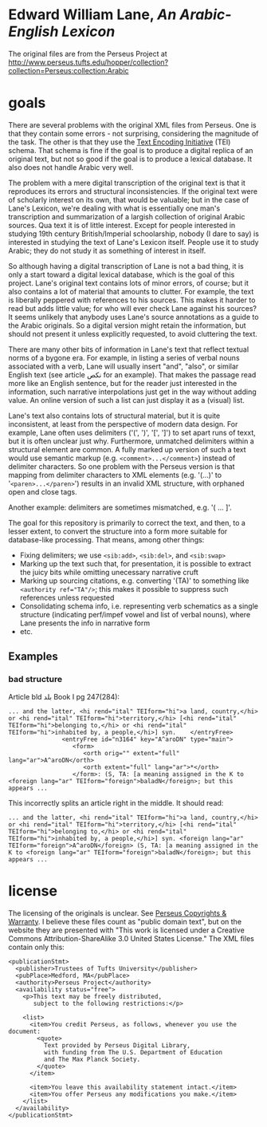 #  Edward William Lane, _An Arabic-English Lexicon_

The original files are from the Perseus Project at http://www.perseus.tufts.edu/hopper/collection?collection=Perseus:collection:Arabic

# goals

There are several problems with the original XML files from Perseus.
One is that they contain some errors - not surprising, considering the
magnitude of the task.  The other is that they use the
[Text Encoding Initiative](http://www.tei-c.org/index.xml) (TEI)
schema.  That schema is fine if the goal is to produce a digital
replica of an original text, but not so good if the goal is to produce
a lexical database.  It also does not handle Arabic very well.

The problem with a mere digital transcription of the original text is
that it reproduces its errors and structural inconsistencies.  If the
original text were of scholarly interest on its own, that would be
valuable; but in the case of Lane's Lexicon, we're dealing with what
is essentially one man's transcription and summarization of a largish
collection of original Arabic sources.  Qua text it is of little
interest.  Except for people interested in studying 19th century
British/Imperial schoolarship, nobody (I dare to say) is interested in
studying the text of Lane's Lexicon itself.  People use it to study
Arabic; they do not study it as something of interest in itself.

So although having a digital transcription of Lane is not a bad thing,
it is only a start toward a digital lexical database, which is the
goal of this project.  Lane's original text contains lots of minor
errors, of course; but it also contains a lot of material that amounts
to clutter.  For example, the text is liberally peppered with
references to his sources.  This makes it harder to read but adds
little value; for who will ever check Lane against his sources?  It
seems unlikely that anybody uses Lane's source annotations as a guide
to the Arabic originals.  So a digital version might retain the
information, but should not present it unless explicitly requested, to
avoid cluttering the text.

There are many other bits of information in Lane's text that reflect
textual norms of a bygone era.  For example, in listing a series of
verbal nouns associated with a verb, Lane will usually insert "and",
"also", or similar English text (see article نكص for an example).
That makes the passage read more like an English sentence, but for the
reader just interested in the information, such narrative
interpolations just get in the way without adding value.  An online
version of such a list can just display it as a (visual) list.

Lane's text also contains lots of structural material, but it is quite
inconsistent, at least from the perspective of modern data design.
For example, Lane often uses delimiters ('(', ')', '[', ']') to set
apart runs of texxt, but it is often unclear just why.  Furthermore,
unmatched delimiters within a structural element are common.  A fully
marked up version of such a text would use semantic markup
(e.g. `<comment>...</comment>`) instead of delimiter characters.  So one
problem with the Perseus version is that mapping from delimiter
characters to XML elements (e.g. '(...)' to '`<paren>...</paren>`')
results in an invalid XML structure, with orphaned open and close
tags.

Another example:  delimiters are sometimes mismatched, e.g. '( ... ]'.

The goal for this repository is primarily to correct the text, and
then, to a lesser extent, to convert the structure into a form more
suitable for database-like processing.  That means, among other things:

* Fixing delimiters; we use `<sib:add>`, `<sib:del>`, and `<sib:swap>`
* Marking up the text such that, for presentation, it is possible to
  extract the juicy bits while omitting unecessary narrative cruft
* Marking up sourcing citations, e.g. converting '(TA)' to something
  like `<authority ref="TA"/>`; this makes it possible to suppress
  such references unless requested
* Consolidating schema info, i.e. representing verb schematics as a
  single structure (indicating perf/impef vowel and list of verbal
  nouns), where Lane presents the info in narrative form
* etc.

## Examples

### bad structure

Article bld بلد Book I pg 247(284):

```
... and the latter, <hi rend="ital" TEIform="hi">a land, country,</hi> or <hi rend="ital" TEIform="hi">territory,</hi> [<hi rend="ital" TEIform="hi">belonging to,</hi> or <hi rend="ital" TEIform="hi">inhabited by, a people,</hi>] syn.    </entryFree> 
               <entryFree id="n3164" key="A^aroDN" type="main">     
                  <form>       
                     <orth orig="" extent="full" lang="ar">A^aroDN</orth>
                     <orth extent="full" lang="ar">*</orth>
                  </form>: (S, TA: [a meaning assigned in the K to <foreign lang="ar" TEIform="foreign">baladN</foreign>; but this appears ...
```

This incorrectly splits an article right in the middle.  It should read:

```
... and the latter, <hi rend="ital" TEIform="hi">a land, country,</hi> or <hi rend="ital" TEIform="hi">territory,</hi> [<hi rend="ital" TEIform="hi">belonging to,</hi> or <hi rend="ital" TEIform="hi">inhabited by, a people,</hi>] syn. <foreign lang="ar" TEIform="foreign">A^aroDN</foreign> (S, TA: [a meaning assigned in the K to <foreign lang="ar" TEIform="foreign">baladN</foreign>; but this appears ...
```

# license

The licensing of the originals is unclear.  See
[Perseus Copyrights & Warranty](http://www.perseus.tufts.edu/hopper/help/copyright).
I believe these files count as "public domain text", but on the website they are presented with "This work is licensed under a Creative Commons Attribution-ShareAlike 3.0 United States License."  The XML files contain only this:

```
<publicationStmt>
  <publisher>Trustees of Tufts University</publisher>
  <pubPlace>Medford, MA</pubPlace>
  <authority>Perseus Project</authority>
  <availability status="free">
    <p>This text may be freely distributed,
	   subject to the following restrictions:</p>

    <list>
      <item>You credit Perseus, as follows, whenever you use the document:
	    <quote>
	      Text provided by Perseus Digital Library,
		  with funding from The U.S. Department of Education
		  and The Max Planck Society.
	    </quote>
      </item>

      <item>You leave this availability statement intact.</item>
      <item>You offer Perseus any modifications you make.</item>
    </list>
  </availability>
</publicationStmt>

```


